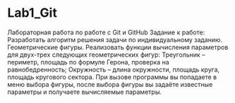 # Lab1_Git
Лабораторная работа по работе с Git и GitHub
Задание к работе: Разработать алгоритм решения задачи по индивидуальному заданию.
Геометрические фигуры. Реализовать функции вычисления параметров для двух-трех следующих геометрических фигур:
Треугольник – периметр, площадь по формуле Герона, проверка на равнобедренность;
Окружность – длина окружности, площадь круга, площадь кругового сектора.
При вызове программы вы попадаете в меню выбора фигуры, после выбора фигуры вы задаёте известные параметры и получаете вычисляемые параметры.
